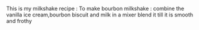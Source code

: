 This is my milkshake recipe :
To make bourbon milkshake :
combine the vanilla ice cream,bourbon biscuit and milk in a mixer
blend it till it is smooth and frothy